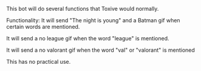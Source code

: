 This bot will do several functions that Toxive would normally.

Functionality:
It will send "The night is young" and a Batman gif when certain words are mentioned.

It will send a no league gif when the word "league" is mentioned.

It will send a no valorant gif when the word "val" or "valorant" is mentioned

This has no practical use.
